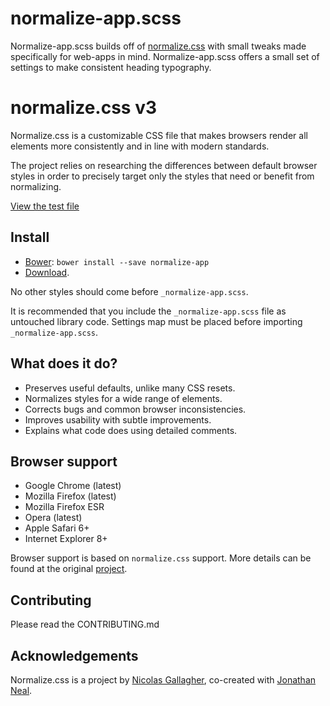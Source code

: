 # normalize-app.scss

Normalize-app.scss builds off of
[normalize.css](https://github.com/necolas/normalize.css) with small tweaks made
specifically for web-apps in mind. Normalize-app.scss offers a small set of
settings to make consistent heading typography.

# normalize.css v3

Normalize.css is a customizable CSS file that makes browsers render all
elements more consistently and in line with modern standards.

The project relies on researching the differences between default browser
styles in order to precisely target only the styles that need or benefit from
normalizing.

[View the test file](http://necolas.github.io/normalize.css/latest/test.html)

## Install

* [Bower](http://bower.io/): `bower install --save normalize-app`
* [Download](https://github.com/azinasili/normalize-app.scss).

No other styles should come before `_normalize-app.scss`.

It is recommended that you include the `_normalize-app.scss` file as untouched
library code. Settings map must be placed before importing `_normalize-app.scss`.

## What does it do?

* Preserves useful defaults, unlike many CSS resets.
* Normalizes styles for a wide range of elements.
* Corrects bugs and common browser inconsistencies.
* Improves usability with subtle improvements.
* Explains what code does using detailed comments.

## Browser support

* Google Chrome (latest)
* Mozilla Firefox (latest)
* Mozilla Firefox ESR
* Opera (latest)
* Apple Safari 6+
* Internet Explorer 8+

Browser support is based on `normalize.css` support. More details can be found
at the original [project](https://github.com/necolas/normalize.css).

## Contributing

Please read the CONTRIBUTING.md

## Acknowledgements

Normalize.css is a project by [Nicolas Gallagher](https://github.com/necolas),
co-created with [Jonathan Neal](https://github.com/jonathantneal).
